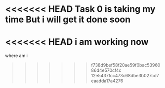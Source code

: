 <<<<<<< HEAD
Task 0 is taking my time
But i will get it done soon
=======
<<<<<<< HEAD
i am working now
=======
where am i
>>>>>>> f738d9bef58f20ae59f0bac5396086d4e570cf4c
>>>>>>> 12e5437fcc473c68dbe3b027cd7eaadda17a4276
